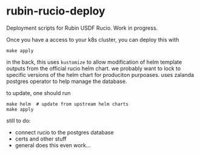 # rubin-rucio-deploy

Deployment scripts for Rubin USDF Rucio. Work in progress.

Once you have a access to your k8s cluster, you can deploy this with

    make apply

in the back, this uses `kustomize` to allow modification of helm template outputs from the official rucio helm chart. we probably want to lock to specific versions of the helm chart for produciton purpoases.
uses zalanda postgres operator to help manage the database.

to update, one should run

    make helm  # update from upstream helm charts
    make apply

still to do:
- connect rucio to the postgres database
- certs and other stuff
- general does this even work...


